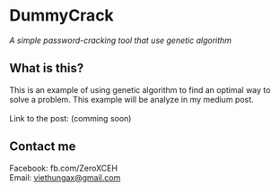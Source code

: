 # DummyCrack
*A simple password-cracking tool that use genetic algorithm*

## What is this?
This is an example of using genetic algorithm to find an optimal way to solve a problem. This example will be analyze in my medium post. 
<br>
<br>
Link to the post: (comming soon)

## Contact me
Facebook: fb.com/ZeroXCEH <br>
Email: viethungax@gmail.com